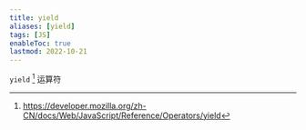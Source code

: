 ```yaml
---
title: yield
aliases: [yield]
tags: [JS]
enableToc: true
lastmod: 2022-10-21
---
```


`yield` [^1] 运算符

[^1]: <https://developer.mozilla.org/zh-CN/docs/Web/JavaScript/Reference/Operators/yield>
